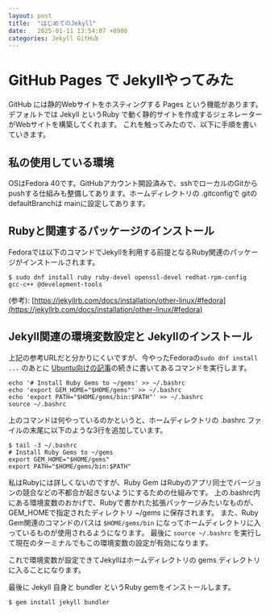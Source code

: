 ```yaml
---
layout: post
title:  "はじめてのJekyll"
date:   2025-01-11 13:54:07 +0900
categories: Jekyll GitHub
---
```


# GitHub Pages で Jekyllやってみた

GitHub には静的Webサイトをホスティングする Pages
という機能があります。デフォルトでは Jekyll というRuby
で動く静的サイトを作成するジェネレーターがWebサイトを構築してくれます。
これを触ってみたので、以下に手順を書いていきます。

## 私の使用している環境

OSはFedora
40です。GitHubアカウント開設済みで、sshでローカルのGitからpushする仕組みも整備してあります。ホームディレクトリの .gitconfigで gitの defaultBranchは mainに設定してあります。

## Rubyと関連するパッケージのインストール

Fedoraでは以下のコマンドでJekyllを利用する前提となるRuby関連のパッケージがインストールされます。

```
$ sudo dnf install ruby ruby-devel openssl-devel redhat-rpm-config gcc-c++ @development-tools
```
(参考): [https://jekyllrb.com/docs/installation/other-linux/#fedora](https://jekyllrb.com/docs/installation/other-linux/#fedora)

## Jekyll関連の環境変数設定と Jekyllのインストール

上記の参考URLだと分かりにくいですが、今やったFedoraの`sudo dnf install ...`
のあとに [Ubuntu向けの記事](https://jekyllrb.com/docs/installation/ubuntu/)の続きに書いてあるコマンドを実行します。

```
echo '# Install Ruby Gems to ~/gems' >> ~/.bashrc
echo 'export GEM_HOME="$HOME/gems"' >> ~/.bashrc
echo 'export PATH="$HOME/gems/bin:$PATH"' >> ~/.bashrc
source ~/.bashrc
```

上のコマンドは何やっているのかというと、ホームディレクトリの .bashrc
ファイルの末尾に以下のような3行を追加しています。

```
$ tail -3 ~/.bashrc
# Install Ruby Gems to ~/gems
export GEM_HOME="$HOME/gems"
export PATH="$HOME/gems/bin:$PATH"
```

私はRubyには詳しくないのですが、Ruby Gem
はRubyのアプリ同士でバージョンの競合などの不都合が起きないようにするための仕組みです。
上の.bashrc内にある環境変数のおかげで、Rubyで書かれた拡張パッケージみたいなものが、GEM_HOMEで指定されたディレクトリ ~/gems に保存されます。
また、Ruby Gem関連のコマンドのパスは `$HOME/gems/bin`
になってホームディレクトリに入っているものが使用されるようになります。
最後に `source ~/.bashrc`
を実行して現在のターミナルでもこの環境変数の設定が有効になります。

これで環境変数が設定できてJekyllはホームディレクトリの gems
ディレクトリに入ることになります。

最後に Jekyll 自身と bundler というRuby gemをインストールします。

```
$ gem install jekyll bundler
```




